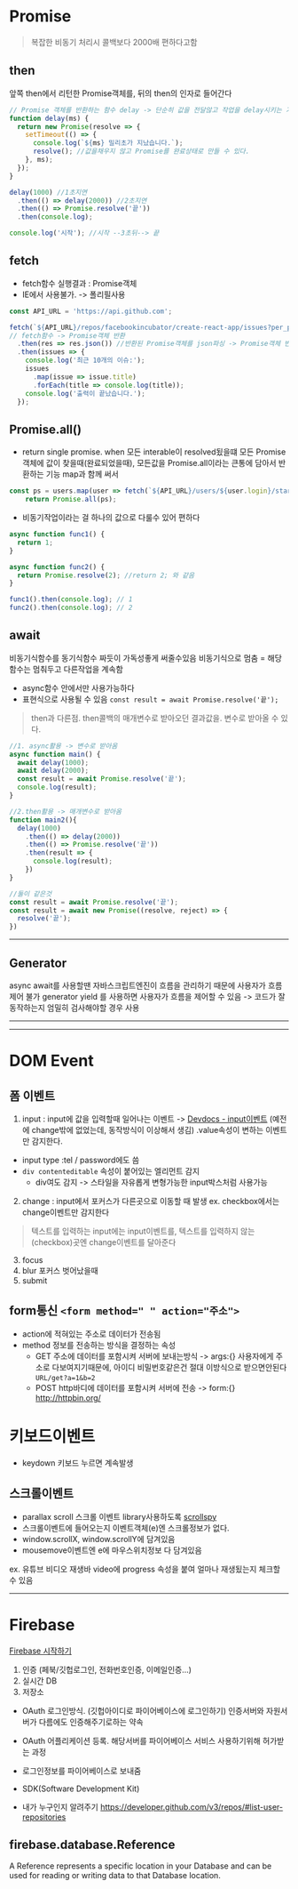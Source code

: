 # Promise
>복잡한 비동기 처리시 콜백보다 2000배 편하다고함

## then
앞쪽 then에서 리턴한 Promise객체를, 뒤의 then의 인자로 들어간다

```js
// Promise 객체를 반환하는 함수 delay -> 단순히 값을 전달않고 작업을 delay시키는 기능
function delay(ms) {
  return new Promise(resolve => {
    setTimeout(() => {
      console.log(`${ms} 밀리초가 지났습니다.`);
      resolve(); //값을채우지 않고 Promise를 완료상태로 만들 수 있다.
    }, ms);
  });
}

delay(1000) //1초지연
  .then(() => delay(2000)) //2초지연
  .then(() => Promise.resolve('끝'))
  .then(console.log);

console.log('시작'); //시작 --3초뒤--> 끝
```

## fetch
* fetch함수 실행결과 : Promise객체
* IE에서 사용불가. -> 폴리필사용

```js
const API_URL = 'https://api.github.com';

fetch(`${API_URL}/repos/facebookincubator/create-react-app/issues?per_page=10`)
// fetch함수 -> Promise객체 반환
  .then(res => res.json()) //반환된 Promise객체를 json파싱 -> Promise객체 반환
  .then(issues => {
    console.log('최근 10개의 이슈:');
    issues
      .map(issue => issue.title)
      .forEach(title => console.log(title));
    console.log('출력이 끝났습니다.');
  });
```

## Promise.all()
* return single promise. when 모든 interable이 resolved됬을떄
모든 Promise객체에 값이 찾을때(완료되었을때), 모든값을 Promise.all이라는 큰통에 담아서 반환하는 기능
map과 함께 써서

```js
const ps = users.map(user => fetch(`${API_URL}/users/${user.login}/starred?per_page=10`));
    return Promise.all(ps);
```

* 비동기작업이라는 걸 하나의 값으로 다룰수 있어 편하다

```js
async function func1() {
  return 1;
}

async function func2() {
  return Promise.resolve(2); //return 2; 와 같음
}

func1().then(console.log); // 1
func2().then(console.log); // 2

```

## await

비동기식함수를 동기식함수 짜듯이 가독성좋게 써줄수있음
비동기식으로 멈춤 = 해당함수는 멈춰두고 다른작업을 계속함
* async함수 안에서만 사용가능하다
* 표현식으로 사용될 수 있음
`const result = await Promise.resolve('끝');`
>then과 다른점. then콜백의 매개변수로 받아오던 결과값을. 변수로 받아올 수 있다.

```js
//1. async활용 -> 변수로 받아옴
async function main() {
  await delay(1000);
  await delay(2000);
  const result = await Promise.resolve('끝');
  console.log(result);
}

//2.then활용 -> 매개변수로 받아옴
function main2(){
  delay(1000)
    .then(() => delay(2000))
    .then(() => Promise.resolve('끝'))
    .then(result => {
      console.log(result);
    })
}
```
```js
//둘이 같은것
const result = await Promise.resolve('끝');
const result = await new Promise((resolve, reject) => {
  resolve('끝');
})
```

-----

## Generator
async await를 사용할땐 자바스크립트엔진이 흐름을 관리하기 때문에 사용자가 흐름제어 불가
generator yield 를 사용하면 사용자가 흐름을 제어할 수 있음 -> 코드가 잘동작하는지 엄밀히 검사해야할 경우 사용


----


-----

# DOM Event

## 폼 이벤트

1. input : input에 값을 입력할때 일어나는 이벤트 -> [Devdocs - input이벤트](http://devdocs.io/dom_events/input)
(예전에 change밖에 없었는데, 동작방식이 이상해서 생김)
.value속성이 변하는 이벤트만 감지한다. 
  * input type :tel / password에도 씀
  * `div contenteditable` 속성이 붙어있는 엘리먼트 감지
    * div여도 감지 -> 스타일을 자유롭게 변형가능한 input박스처럼 사용가능
2. change : input에서 포커스가 다른곳으로 이동할 때 발생
ex. checkbox에서는 change이벤트만 감지한다

>텍스트를 입력하는 input에는 input이벤트를, 텍스트를 입력하지 않는(checkbox)곳엔 change이벤트를 달아준다

3. focus
4. blur 포커스 벗어났을때
5. submit

## form통신 `<form method=" " action="주소">`
* action에 적혀있는 주소로 데이터가 전송됨
* method 정보를 전송하는 방식을 결정하는 속성
  * GET 주소에 데이터를 포함시켜 서버에 보내는방식 -> args:{}
  사용자에게 주소로 다보여지기때문에, 아이디 비밀번호같은건 절대 이방식으로 받으면안된다
  `URL/get?a=1&b=2`
  * POST http바디에 데이터를 포함시켜 서버에 전송 -> form:{}
http://httpbin.org/

# 키보드이벤트
* keydown 키보드 누르면 계속발생

## 스크롤이벤트
* parallax scroll 스크롤 이벤트 library사용하도록
[scrollspy](https://getbootstrap.com/docs/4.0/components/scrollspy/#list-item-2)
* 스크롤이벤트에 들어오는지 이벤트객체(e)엔 스크롤정보가 없다.
* window.scrollX, window.scrollY에 담겨있음
* mousemove이벤트엔 e에 마우스위치정보 다 담겨있음

ex. 유튜브 비디오 재생바
video에 progress 속성을 붙여 얼마나 재생됬는지 체크할 수 있음

-----
# Firebase
[Firebase 시작하기](https://firebase.google.com/docs/web/setup)

1. 인증 (페북/깃헙로그인, 전화번호인증, 이메일인증...)
2. 실시간 DB
3. 저장소

* OAuth 로그인방식. (깃헙아이디로 파이어베이스에 로그인하기)
인증서버와 자원서버가 다름에도 인증해주기로하는 약속
* OAuth 어플리케이션 등록. 해당서버를 파이어베이스 서비스 사용하기위해 허가받는 과정
* 로그인정보를 파이어베이스로 보내줌
* SDK(Software Development Kit)

* 내가 누구인지 알려주기
https://developer.github.com/v3/repos/#list-user-repositories


## firebase.database.Reference
A Reference represents a specific location in your Database and can be used for reading or writing data to that Database location.

























